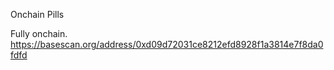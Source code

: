 Onchain Pills

Fully onchain. https://basescan.org/address/0xd09d72031ce8212efd8928f1a3814e7f8da0fdfd